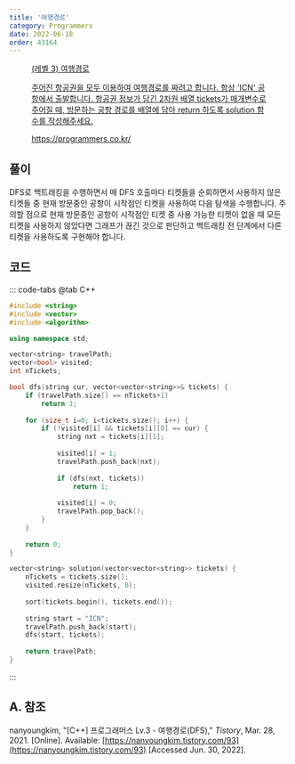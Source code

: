 ```yaml
---
title: '여행경로'
category: Programmers
date: 2022-06-18
order: 43164
---
```


<figure class="opengraph"><a href="https://programmers.co.kr/learn/courses/30/lessons/43164" data-source-url="https://programmers.co.kr/learn/courses/30/lessons/43164">
<div class="og-image" style="background-image: url('https://drive.google.com/uc?export=view&id=1J7HqHQeh0rWbRtmHtU9-1E36gTRhJX8N');"></div>
<div class="og-text">
<p class="og-title">(레벨 3) 여행경로</p>
<p class="og-desc">주어진 항공권을 모두 이용하여 여행경로를 짜려고 합니다. 항상 'ICN' 공항에서 출발합니다.
항공권 정보가 담긴 2차원 배열 tickets가 매개변수로 주어질 때, 방문하는 공항 경로를 배열에 담아 return 하도록 solution 함수를 작성해주세요.</p>
<p class="og-host">https://programmers.co.kr/</p></div></a></figure>

## 풀이
DFS로 백트래킹을 수행하면서 매 DFS 호출마다 티켓들을 순회하면서 사용하지 않은 티켓들 중 현재 방문중인 공항이 시작점인 티켓을 사용하여 다음 탐색을 수행합니다. 주의할 점으로 현재 방문중인 공항이 시작점인 티켓 중 사용 가능한 티켓이 없을 때 모든 티켓을 사용하지 않았다면 그래프가 끊긴 것으로 판단하고 백트래킹 전 단계에서 다른 티켓을 사용하도록 구현해야 합니다.

## 코드
::: code-tabs
@tab C++
```cpp
#include <string>
#include <vector>
#include <algorithm>

using namespace std;

vector<string> travelPath;
vector<bool> visited;
int nTickets;

bool dfs(string cur, vector<vector<string>>& tickets) {    
    if (travelPath.size() == nTickets+1)
        return 1;
    
    for (size_t i=0; i<tickets.size(); i++) {
        if (!visited[i] && tickets[i][0] == cur) {
            string nxt = tickets[i][1];
            
            visited[i] = 1;
            travelPath.push_back(nxt);
            
            if (dfs(nxt, tickets))
                return 1;
            
            visited[i] = 0;
            travelPath.pop_back();
        }
    }
    
    return 0;
}

vector<string> solution(vector<vector<string>> tickets) {
    nTickets = tickets.size();
    visited.resize(nTickets, 0);
    
    sort(tickets.begin(), tickets.end());
    
    string start = "ICN";
    travelPath.push_back(start);
    dfs(start, tickets);
    
    return travelPath;
}
```
:::

## A. 참조
nanyoungkim, "[C++] 프로그래머스 Lv.3 - 여행경로(DFS)," *Tistory*, Mar. 28, 2021. [Online]. Available: [https://nanyoungkim.tistory.com/93](https://nanyoungkim.tistory.com/93) [Accessed Jun. 30, 2022].
